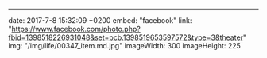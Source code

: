 ---
date: 2017-7-8 15:32:09 +0200
embed: "facebook"
link: "https://www.facebook.com/photo.php?fbid=1398518226931048&set=pcb.1398519653597572&type=3&theater"
img: "/img/life/00347_item.md.jpg"
imageWidth: 300
imageHeight: 225
